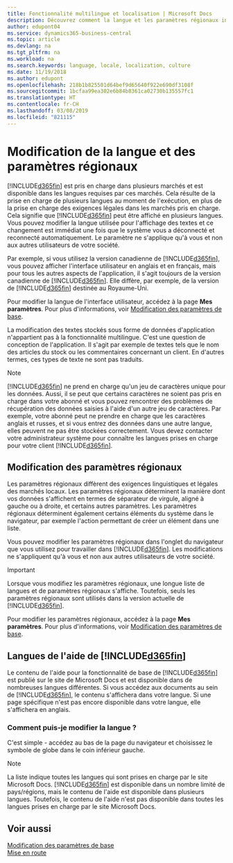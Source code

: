```yaml
---
title: Fonctionnalité multilingue et localisation | Microsoft Docs
description: Découvrez comment la langue et les paramètres régionaux influencent votre expérience dans Business Central.
author: edupont04
ms.service: dynamics365-business-central
ms.topic: article
ms.devlang: na
ms.tgt_pltfrm: na
ms.workload: na
ms.search.keywords: language, locale, localization, culture
ms.date: 11/19/2018
ms.author: edupont
ms.openlocfilehash: 218b1b825501d64bef9d65640f922e690df3108f
ms.sourcegitcommit: 1bcfaa99ea302e6b84b8361ca02730b135557fc1
ms.translationtype: HT
ms.contentlocale: fr-CH
ms.lasthandoff: 03/08/2019
ms.locfileid: "821115"
---
```

# <a name="changing-language-and-locale"></a>Modification de la langue et des paramètres régionaux

[!INCLUDE[d365fin](includes/d365fin_md.md)] est pris en charge dans plusieurs marchés et est disponible dans les langues requises par ces marchés. Cela résulte de la prise en charge de plusieurs langues au moment de l'exécution, en plus de la prise en charge des exigences légales dans les marchés pris en charge. Cela signifie que [!INCLUDE[d365fin](includes/d365fin_md.md)] peut être affiché en plusieurs langues. Vous pouvez modifier la langue utilisée pour l'affichage des textes et ce changement est immédiat une fois que le système vous a déconnecté et reconnecté automatiquement. Le paramètre ne s'applique qu'à vous et non aux autres utilisateurs de votre société.  

Par exemple, si vous utilisez la version canadienne de [!INCLUDE[d365fin](includes/d365fin_md.md)], vous pouvez afficher l'interface utilisateur en anglais et en français, mais pour tous les autres aspects de l'application, il s'agit toujours de la version canadienne de [!INCLUDE[d365fin](includes/d365fin_md.md)]. Elle diffère, par exemple, de la version de [!INCLUDE[d365fin](includes/d365fin_md.md)] destinée au Royaume-Uni.  

Pour modifier la langue de l'interface utilisateur, accédez à la page **Mes paramètres**. Pour plus d'informations, voir [Modification des paramètres de base](ui-change-basic-settings.md#language).  

La modification des textes stockés sous forme de données d'application n'appartient pas à la fonctionnalité multilingue. C'est une question de conception de l'application. Il s'agit par exemple de textes tels que le nom des articles du stock ou les commentaires concernant un client. En d'autres termes, ces types de texte ne sont pas traduits.  

> [!NOTE]  
> [!INCLUDE[d365fin](includes/d365fin_md.md)] ne prend en charge qu'un jeu de caractères unique pour les données. Aussi, il se peut que certains caractères ne soient pas pris en charge dans votre abonné et vous pouvez rencontrer des problèmes de récupération des données saisies à l'aide d'un autre jeu de caractères. Par exemple, votre abonné peut ne prendre en charge que les caractères anglais et russes, et si vous entrez des données dans une autre langue, elles peuvent ne pas être stockées correctement. Vous devez contacter votre administrateur système pour connaître les langues prises en charge pour votre client [!INCLUDE[d365fin](includes/d365fin_md.md)].  

## <a name="changing-the-locale"></a>Modification des paramètres régionaux
Les paramètres régionaux diffèrent des exigences linguistiques et légales des marchés locaux. Les paramètres régionaux déterminent la manière dont vos données s'affichent en termes de séparateur de virgule, aligné à gauche ou à droite, et certains autres paramètres. Les paramètres régionaux déterminent également certains éléments du système dans le navigateur, par exemple l'action permettant de créer un élément dans une liste.  

Vous pouvez modifier les paramètres régionaux dans l'onglet du navigateur que vous utilisez pour travailler dans [!INCLUDE[d365fin](includes/d365fin_md.md)]. Les modifications ne s'appliquent qu'à vous et non aux autres utilisateurs de votre société.  

> [!IMPORTANT]  
>  Lorsque vous modifiez les paramètres régionaux, une longue liste de langues et de paramètres régionaux s'affiche. Toutefois, seuls les paramètres régionaux sont utilisés dans la version actuelle de [!INCLUDE[d365fin](includes/d365fin_md.md)].  

Pour modifier les paramètres régionaux, accédez à la page **Mes paramètres**. Pour plus d'informations, voir [Modification des paramètres de base](ui-change-basic-settings.md).  

## <a name="languages-of-the-included365finincludesd365finmdmd-help"></a>Langues de l'aide de [!INCLUDE[d365fin](includes/d365fin_md.md)]
Le contenu de l'aide pour la fonctionnalité de base de [!INCLUDE[d365fin](includes/d365fin_md.md)] est publié sur le site de Microsoft Docs et est disponible dans de nombreuses langues différentes. Si vous accédez aux documents au sein de [!INCLUDE[d365fin](includes/d365fin_md.md)], le contenu s'affichera dans votre langue. Si une page spécifique n'est pas encore disponible dans votre langue, elle s'affichera en anglais.

### <a name="how-do-i-change-the-language"></a>Comment puis-je modifier la langue ?
C'est simple - accédez au bas de la page du navigateur et choisissez le symbole de globe dans le coin inférieur gauche.

> [!NOTE]  
> La liste indique toutes les langues qui sont prises en charge par le site Microsoft Docs. [!INCLUDE[d365fin](includes/d365fin_md.md)] est disponible dans un nombre limité de pays/régions, mais le contenu de l'aide est disponible dans plusieurs langues. Toutefois, le contenu de l'aide n'est pas disponible dans toutes les langues prises en charge par le site Microsoft Docs.

## <a name="see-also"></a>Voir aussi  
[Modification des paramètres de base](ui-change-basic-settings.md)  
[Mise en route](product-get-started.md)  
